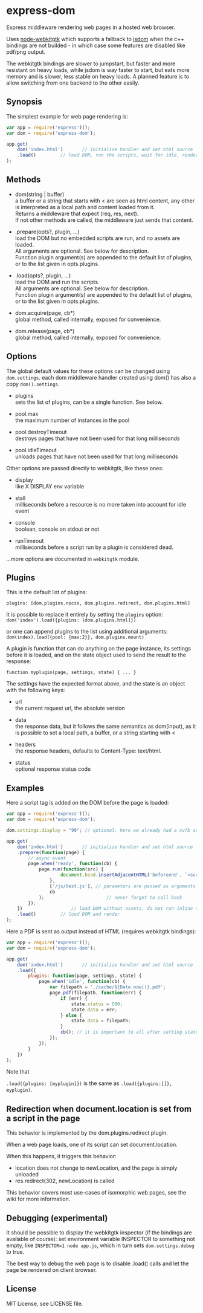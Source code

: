 express-dom
===========

Express middleware rendering web pages in a hosted web browser.

Uses [node-webkitgtk](https://github.com/kapouer/node-webkitgtk)
which supports a fallback to [jsdom](https://github.com/tmpvar/jsdom)
when the c++ bindings are not builded - in which case some features
are disabled like pdf/png output.

The webkitgtk bindings are slower to jumpstart, but faster and more resistant
on heavy loads, while jsdom is way faster to start, but eats more memory and
is slower, less stable on heavy loads. A planned feature is to allow switching
from one backend to the other easily.


## Synopsis

The simplest example for web page rendering is:

```js
var app = require('express')();
var dom = require('express-dom');

app.get(
	dom('index.html')		// initialize handler and set html source
	.load()		 	// load DOM, run the scripts, wait for idle, render and send result
);

```

## Methods

* dom(string | buffer)  
  a buffer or a string that starts with &lt; are seen as html content,
  any other is interpreted as a local path and content loaded from it.  
  Returns a middleware that expect (req, res, next).  
  If not other methods are called, the middleware just sends that content.

* .prepare(opts?, plugin, ...)  
  load the DOM but no embedded scripts are run, and no assets are loaded.  
  All arguments are optional. See below for description.  
  Function plugin argument(s) are appended to the default list of plugins,
  or to the list given in opts.plugins.

* .load(opts?, plugin, ...)  
  load the DOM and run the scripts.  
  All arguments are optional. See below for description.  
  Function plugin argument(s) are appended to the default list of plugins,
  or to the list given in opts.plugins.

* dom.acquire(page, cb*)  
  global method, called internally, exposed for convenience.

* dom.release(page, cb*)  
  global method, called internally, exposed for convenience.  


## Options

The global default values for these options can be changed using `dom.settings`.
each dom middleware handler created using dom() has also a copy `dom().settings`.

* plugins  
  sets the list of plugins, can be a single function. See below.

* pool.max  
  the maximum number of instances in the pool

* pool.destroyTimeout  
  destroys pages that have not been used for that long milliseconds

* pool.idleTimeout  
  unloads pages that have not been used for that long milliseconds

Other options are passed directly to webkitgtk, like these ones:

* display  
  like X DISPLAY env variable

* stall  
  milliseconds before a resource is no more taken into account for idle event

* console  
  boolean, console on stdout or not

* runTimeout  
  milliseconds before a script run by a plugin is considered dead.

...more options are documented in `webkitgtk` module.


## Plugins

This is the default list of plugins:

```
plugins: [dom.plugins.nocss, dom.plugins.redirect, dom.plugins.html]

```

It is possible to replace it entirely by setting the `plugins` option:
`dom('index').load({plugins: [dom.plugins.html]})`

or one can append plugins to the list using additional arguments:
`dom(index).load({pool: {max:2}}, dom.plugins.mount)`

A plugin is function that can do anything on the page instance, its settings
before it is loaded, and on the state object used to send the result to the
response:

`function myplugin(page, settings, state) { ... }`

The settings have the expected format above,
and the state is an object with the following keys:

* url  
  the current request url, the absolute version

* data  
  the response data, but it follows the same semantics as dom(input), as it
  is possible to set a local path, a buffer, or a string starting with &lt;

* headers  
  the response headers, defaults to Content-Type: text/html.

* status  
  optional response status code


## Examples

Here a script tag is added on the DOM before the page is loaded:

```js
var app = require('express')();
var dom = require('express-dom');

dom.settings.display = "99"; // optional, here we already had a xvfb server

app.get(
	dom('index.html')		// initialize handler and set html source
	.prepare(function(page) {
		// async event
		page.when('ready', function(cb) {
			page.run(function(src) {
					document.head.insertAdjacentHTML('beforeend', `<script src="${src}"></script>`);
				},
				['/js/test.js'], // parameters are passed as arguments
				cb
			);						 // never forget to call back
		});
	}) 					// load DOM without assets, do not run inline scripts either
	.load()			// load DOM and render
);

```


Here a PDF is sent as output instead of HTML (requires webkitgtk bindings):

```js
var app = require('express')();
var dom = require('express-dom');

app.get(
	dom('index.html')		// initialize handler and set html source
	.load({
		plugins: function(page, settings, state) {
			page.when('idle', function(cb) {
				var filepath = './cache/${Date.now()}.pdf';
				page.pdf(filepath, function(err) {
					if (err) {
						state.status = 500;
						state.data = err;
					} else {
						state.data = filepath;
					}
					cb(); // it is important to all after setting state object
				});
			});
		}
	})
);

```

Note that 

`.load({plugins: [myplugin]})` is the same as `.load({plugins:[]}, myplugin)`.


## Redirection when document.location is set from a script in the page

This behavior is implemented by the dom.plugins.redirect plugin.

When a web page loads, one of its script can set document.location.

When this happens, it triggers this behavior:
- location does not change to newLocation, and the page is simply unloaded
- res.redirect(302, newLocation) is called

This behavior covers most use-cases of isomorphic web pages, see
the wiki for more information.


## Debugging (experimental)

It should be possible to display the webkitgtk inspector (if the bindings are
available of course): set environment variable INSPECTOR to something not empty,
like `INSPECTOR=1 node app.js`, which in turn sets `dom.settings.debug` to true.

The best way to debug the web page is to disable .load() calls and let the
page be rendered on client browser.


## License

MIT License, see LICENSE file.

